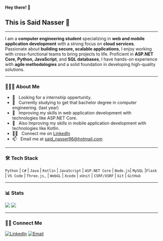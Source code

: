#### Hey there! 🙂

## This is Said Nasser 👋

---

I am a **computer engineering student** specializing in **web and mobile application development** with a strong focus on **cloud services**. Passionate about **building secure, scalable applications**, I enjoy working with cross-functional teams to bring projects to life. Proficient in **ASP.NET Core, Python, JavaScript**, and **SQL databases**, I have hands-on experience with **agile methodologies** and a solid foundation in developing high-quality solutions.

---

### 👨🏻‍💻 About Me

- 💼 &nbsp; Looking for a internship oppertunity.
- 📝 &nbsp; Currently studying to get that bachelor degree in computer engineering. (last year)
- 📖 &nbsp; Improving my skills in web application development with technologies like ASP.NET Core.
- 📖 &nbsp; Also Improving my skills in mobile application development with technologies like Kotlin.
- 👨‍💻 &nbsp; Connect me on [LinkedIn](https://www.linkedin.com/in/said-nasser/)
- 📫 &nbsp; Email me at [said_nasser96@hotmail.com](mailto:said_nasser96@hotmail.com)

---

### 🛠 Tech Stack

`Python` | `C#` | `Java` | `Kotlin` | `JavaScript` | `ASP.NET Core` | `Node.js`| `MySQL` |`Flask` | `VS Code` | `Three.js,` | `WebGL` | `Xcode` | `xUnit` | `CSRF/XSRF` | `Git` | `GitHub`

---

### 📊 Stats

[![](https://komarev.com/ghpvc/?username=saidxyz&color=blue&label=Profile%20Views)](https://github.com/saidxyz/saidxyz/)
[![](https://img.shields.io/github/followers/saidxyz?label=GitHub%20Followers)](https://github.com/saidxyz)

---

### 🤝🏻 Connect Me

<p>
<a href="https://www.linkedin.com/in/said-nasser/"><img alt="LinkedIn" src="https://img.shields.io/badge/LinkedIn-gray?style=flat-square&logo=linkedin"></a>  
<a href="mailto:said_nasser96@hotmail.com"><img alt="Email" src="https://img.shields.io/badge/Email-said_nasser96@hotmail.com-blue?style=flat-square&logo=gmail"></a>
</p>

